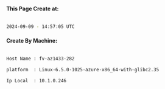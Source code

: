 
   
#### This Page Create at:

```bash

2024-09-09 - 14:57:05 UTC

```

#### Create By Machine:

```bash

Host Name : fv-az1433-282

platform  : Linux-6.5.0-1025-azure-x86_64-with-glibc2.35

Ip Local  : 10.1.0.246

```


